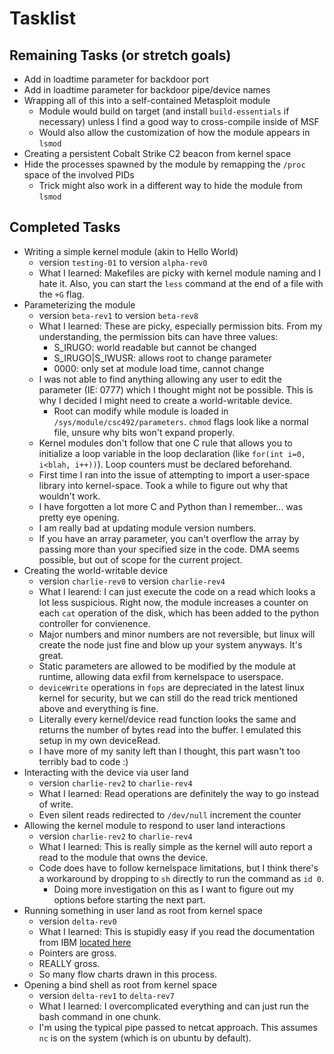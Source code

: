 # Tasklist

## Remaining Tasks (or stretch goals)

* Add in loadtime parameter for backdoor port
* Add in loadtime parameter for backdoor pipe/device names
* Wrapping all of this into a self-contained Metasploit module
    * Module would build on target (and install `build-essentials` if necessary) unless I find a good way to cross-compile inside of MSF
    * Would also allow the customization of how the module appears in `lsmod`
* Creating a persistent Cobalt Strike C2 beacon from kernel space
* Hide the processes spawned by the module by remapping the `/proc` space of the involved PIDs
    * Trick might also work in a different way to hide the module from `lsmod`

## Completed Tasks

* Writing a simple kernel module (akin to Hello World)
    * version `testing-01` to version `alpha-rev0`
    * What I learned: Makefiles are picky with kernel module naming and I hate it. Also, you can start the `less` command at the end of a file with the `+G` flag.
* Parameterizing the module
    * version `beta-rev1` to version `beta-rev8`
    * What I learned: These are picky, especially permission bits. From my understanding, the permission bits can have three values:
        * S_IRUGO: world readable but cannot be changed
        * S_IRUGO|S_IWUSR: allows root to change parameter
        * 0000: only set at module load time, cannot change
    * I was not able to find anything allowing any user to edit the parameter (IE: 0777) which I thought might not be possible. This is why I decided I might need to create a world-writable device.
        * Root can modify while module is loaded in `/sys/module/csc492/parameters`. `chmod` flags look like a normal file, unsure why bits won't expand properly.
    * Kernel modules don't follow that one C rule that allows you to initialize a loop variable in the loop declaration (like `for(int i=0, i<blah, i++))`). Loop counters must be declared beforehand.
    * First time I ran into the issue of attempting to import a user-space library into kernel-space. Took a while to figure out why that wouldn't work.
    * I have forgotten a lot more C and Python than I remember... was pretty eye opening.
    * I am really bad at updating module version numbers.
    * If you have an array parameter, you can't overflow the array by passing more than your specified size in the code. DMA seems possible, but out of scope for the current project.
* Creating the world-writable device
    * version `charlie-rev0` to version `charlie-rev4`
    * What I learend: I can just execute the code on a read which looks a lot less suspicious. Right now, the module increases a counter on each `cat` operation of the disk, which has been added to the python controller for convienence.
    * Major numbers and minor numbers are not reversible, but linux will create the node just fine and blow up your system anyways. It's great.
    * Static parameters are allowed to be modified by the module at runtime, allowing data exfil from kernelspace to userspace.
    * `deviceWrite` operations in `fops` are depreciated in the latest linux kernel for security, but we can still do the read trick mentioned above and everything is fine.
    * Literally every kernel/device read function looks the same and returns the number of bytes read into the buffer. I emulated this setup in my own deviceRead.
    * I have more of my sanity left than I thought, this part wasn't too terribly bad to code :)
* Interacting with the device via user land
    * version `charlie-rev2` to `charlie-rev4`
    * What I learned: Read operations are definitely the way to go instead of write.
    * Even silent reads redirected to `/dev/null` increment the counter
* Allowing the kernel module to respond to user land interactions
    * version `charlie-rev2` to `charlie-rev4`
    * What I learned: This is really simple as the kernel will auto report a read to the module that owns the device.
    * Code does have to follow kernelspace limitations, but I think there's a workaround by dropping to `sh` directly to run the command as `id 0`.
        * Doing more investigation on this as I want to figure out my options before starting the next part.
* Running something in user land as root from kernel space
    * version `delta-rev0`
    * What I learned: This is stupidly easy if you read the documentation from IBM [located here](https://developer.ibm.com/technologies/linux/articles/l-user-space-apps/)
    * Pointers are gross.
    * REALLY gross.
    * So many flow charts drawn in this process. 
* Opening a bind shell as root from kernel space
    * version `delta-rev1` to `delta-rev7`
    * What I learned: I overcomplicated everything and can just run the bash command in one chunk.
    * I'm using the typical pipe passed to netcat approach. This assumes `nc` is on the system (which is on ubuntu by default).
